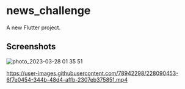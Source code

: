 # news_challenge

A new Flutter project.

## Screenshots

![photo_2023-03-28 01 35 51](https://user-images.githubusercontent.com/78942298/228090437-19dd927d-ea7e-4922-bf70-2d65816267c6.jpeg)

https://user-images.githubusercontent.com/78942298/228090453-6f7e0454-344b-48d4-affb-2307eb375851.mp4
